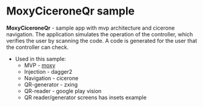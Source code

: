 # MoxyCiceroneQr sample

<b>MoxyCiceroneQr</b> - sample app with mvp architecture and cicerone navigation.
The application simulates the operation of the controller, which verifies the user by scanning the code.
A code is generated for the user that the controller can check.

- Used in this sample:
    * MVP - [moxy](https://github.com/Arello-Mobile/Moxy)
    * Injection - dagger2
    * Navigation - cicerone
    * QR-generator - zxing
    * QR-reader - google play vision
    * QR reader/generator screens has insets example